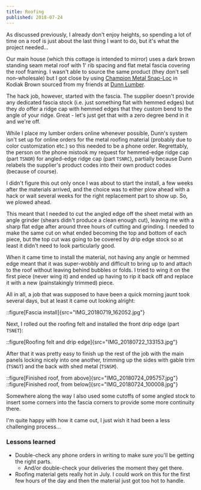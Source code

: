 ```yaml
---
title: Roofing
published: 2018-07-24
---
```


As discussed previously, I already don't enjoy heights, so spending a lot of time on a roof is just about the last thing I want to do, but it's what the project needed...

Our main house (which this cottage is intended to mirror) uses a dark brown standing seam metal roof with 1' rib spacing and flat metal fascia covering the roof framing.
I wasn't able to source the same product (they don't sell non-wholesale) but I got close by using [Champion Metal Snap-Loc](https://championmetal.com/residential/snap-loc/)
in Kodiak Brown sourced from my friends at [Dunn Lumber](https://dunnlumber.com/).

The hack job, however, started with the fascia. The supplier doesn't provide any dedicated fascia stock (i.e. just something flat with hemmed edges) but they _do_ offer
a ridge cap with hemmed edges that they custom bend to the angle of your ridge. Great - let's just get that with a zero degree bend in it and we're off.

While I place my lumber orders online whenever possible, Dunn's system isn't set up for online orders for the metal roofing material (probably due to color customization etc.)
so this needed to be a phone order. Regrettably, the person on the phone mistook my request for hemmed-edge ridge cap (part `TSNOR`) for angled-edge ridge cap (part `TSNRC`),
partially because Dunn relabels the supplier's product codes into their own product codes (because of course).

I didn't figure this out only once I was about to start the install, a few weeks after the materials arrived, and the choice was to either plow ahead with a hack
or wait several weeks for the right replacement part to show up. So, we plowed ahead.

This meant that I needed to cut the angled edge off the sheet metal with an angle grinder (shears didn't produce a clean enough cut), leaving me with a sharp flat edge
after around three hours of cutting and grinding. I needed to make the same cut on what ended becoming the top and bottom of each piece, but the top cut was going to be
covered by drip edge stock so at least it didn't need to look particularly good.

When it came time to install the material, not having any angle or hemmed edge meant that it was super-wobbly and difficult to bring up to
and attach to the roof without leaving behind bubbles or folds. I tried to wing it on the first piece (never wing it) and ended up having to rip it back off
and replace it with a new (painstakingly trimmed) piece.

All in all, a job that was supposed to have been a quick morning jaunt took several days, but at least it came out looking alright:

::figure[Fascia install]{src="IMG_20180719_162052.jpg"}

Next, I rolled out the roofing felt and installed the front drip edge (part `TSNET`):

::figure[Roofing felt and drip edge]{src="IMG_20180722_133153.jpg"}

After that it was pretty easy to finish up the rest of the job with the main panels locking nicely into one another, trimming up the sides with gable trim (`TSNGT`)
and the back with shed metal (`TSNSM`).

::figure[Finished roof, from above]{src="IMG_20180724_095757.jpg"}
::figure[Finished roof, from below]{src="IMG_20180724_100008.jpg"}

Somewhere along the way I also used some cutoffs of some angled stock to insert some corners into the fascia corners to provide some more continuity there.

I'm quite happy with how it came out, I just wish it had been a less challenging process...

### Lessons learned

- Double-check any phone orders in writing to make sure you'll be getting the right parts.
  - And/or double-check your deliveries the moment they get there.
- Roofing material gets really hot in July. I could work on this for the first few hours of the day and then the material just got too hot to handle.
